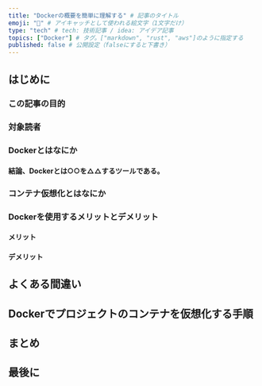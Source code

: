 ```yaml
---
title: "Dockerの概要を簡単に理解する" # 記事のタイトル
emoji: "🐋" # アイキャッチとして使われる絵文字（1文字だけ）
type: "tech" # tech: 技術記事 / idea: アイデア記事
topics: ["Docker"] # タグ。["markdown", "rust", "aws"]のように指定する
published: false # 公開設定（falseにすると下書き）
---
```


## はじめに

### この記事の目的

### 対象読者

### Dockerとはなにか
<!-- 公式ドキュメントより抜粋する -->


#### 結論、Dockerとは○○を△△するツールである。

### コンテナ仮想化とはなにか

### Dockerを使用するメリットとデメリット

#### メリット

#### デメリット

## よくある間違い

## Dockerでプロジェクトのコンテナを仮想化する手順

## まとめ

## 最後に

